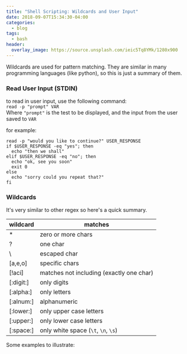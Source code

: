 ```yaml
---
title: "Shell Scripting: Wildcards and User Input"
date: 2018-09-07T15:34:30-04:00
categories:
  - blog
tags:
  - bash
header:
  overlay_image: https://source.unsplash.com/ieic5Tq8YMk/1280x900
---
```


Wildcards are used for pattern matching. They are similar in many programming languages (like python), so this is just a summary of them.

### Read User Input (STDIN)
to read in user input, use the following command:<br>
`read -p "prompt" VAR`<br>
Where `"prompt"` is the test to be displayed, and the input from the user saved to `VAR`<br>

for example:<br>
```
read -p "would you like to continue?" USER_RESPONSE
if $USER_RESPONSE -eq "yes"; then
  echo "then we shall"
elif $USER_RESPONSE -eq "no"; then
  echo "ok, see you soon"
  exit 0
else
  echo "sorry could you repeat that?"
fi
```

### Wildcards
It's very similar to other regex so here's a quick summary.

wildcard | matches
---|---
* | zero or more chars
? | one char
\ | escaped char
[a,e,o] | specific chars
[!aci] | matches not including (exactly one char)
[:digit:] | only digits
[:alpha:] | only letters
[:alnum:] | alphanumeric
[:lower:] | only upper case letters
[:upper:] | only lower case letters
[:space:] | only white space (`\t`, `\n`, `\s`)

Some examples to illustrate:
